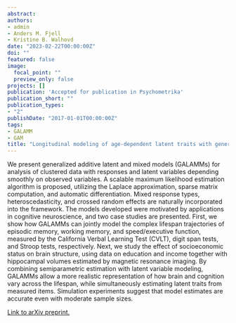 ```yaml
---
abstract: 
authors:
- admin
- Anders M. Fjell
- Kristine B. Walhovd
date: "2023-02-22T00:00:00Z"
doi: ""
featured: false
image:
  focal_point: ""
  preview_only: false
projects: []
publication: 'Accepted for publication in Psychometrika'
publication_short: ""
publication_types:
- "2"
publishDate: "2017-01-01T00:00:00Z"
tags:
- GALAMM
- GAM
title: "Longitudinal modeling of age-dependent latent traits with generalized additive latent and mixed models"
---
```


We present generalized additive latent and mixed models (GALAMMs) for analysis of clustered data with responses and latent variables depending smoothly on observed variables. A scalable maximum likelihood estimation algorithm is proposed, utilizing the Laplace approximation, sparse matrix computation, and automatic differentiation. Mixed response types, heteroscedasticity, and crossed random effects are naturally incorporated into the framework. The models developed were motivated by applications in cognitive neuroscience, and two case studies are presented. First, we show how GALAMMs can jointly model the complex lifespan trajectories of episodic memory, working memory, and speed/executive function, measured by the California Verbal Learning Test (CVLT), digit span tests, and Stroop tests, respectively. Next, we study the effect of socioeconomic status on brain structure, using data on education and income together with hippocampal volumes estimated by magnetic resonance imaging. By combining semiparametric estimation with latent variable modeling, GALAMMs allow a more realistic representation of how brain and cognition vary across the lifespan, while simultaneously estimating latent traits from measured items. Simulation experiments suggest that model estimates are accurate even with moderate sample sizes.

[Link to arXiv preprint.](https://arxiv.org/abs/2105.02488)